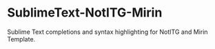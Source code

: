 # SublimeText-NotITG-Mirin
Sublime Text completions and syntax highlighting for NotITG and Mirin Template.
